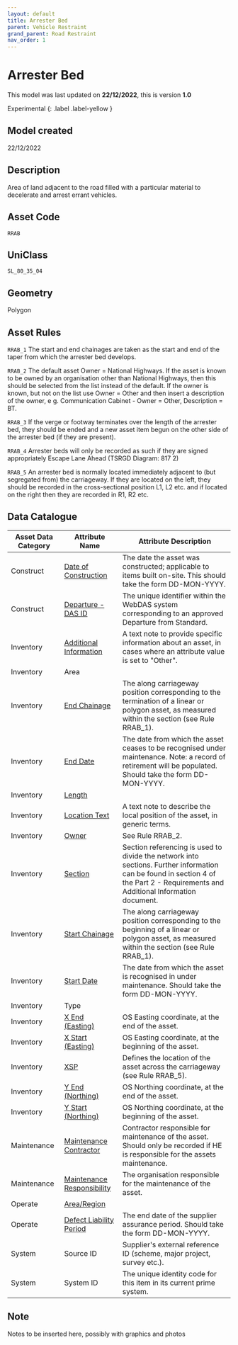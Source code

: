 ```yaml
---
layout: default
title: Arrester Bed
parent: Vehicle Restraint
grand_parent: Road Restraint
nav_order: 1
---
```


# Arrester Bed
This model was last updated on **22/12/2022**, this is version **1.0**

Experimental
{: .label .label-yellow }

## Model created
22/12/2022

## Description
Area of land adjacent to the
road filled with a particular
material to decelerate and
arrest errant vehicles.

## Asset Code
``RRAB``

## UniClass
``SL_80_35_04``

## Geometry
Polygon

## Asset Rules
``RRAB_1``
The start and end chainages are taken as the start and end of the taper from which the arrester bed develops.

``RRAB_2``
The default asset Owner = National Highways. If the asset is known to be owned by an organisation other than National Highways, then this should be selected from the list instead of the default. If the owner is known, but not on the list use Owner = Other and then insert a description of the owner, e g. Communication Cabinet - Owner = Other, Description = BT.

``RRAB_3``
If the verge or footway terminates over the length of the arrester bed, they should be ended and a new asset item begun on the other side of the arrester bed (if they are present).

``RRAB_4``
Arrester beds will only be recorded as such if they are signed appropriately Escape Lane Ahead (TSRGD Diagram: 817 2)

``RRAB_5``
An arrester bed is normally located immediately adjacent to (but segregated from) the carriageway. If they are located on the left, they should be recorded in the cross-sectional position L1, L2 etc. and if located on the right then they are recorded in R1, R2 etc.

## Data Catalogue

| Asset Data Category     | Attribute Name     | Attribute Description                                                                                                                                                                                                                                                                                                                                                |
|-------------------------|----------------------------|---------------------------------------------------------------------------------------------------------------------------------------------------------------------------------------------------------------------------------------------------------------------------------------------------------------------------------------------------------------------------|
| Construct               | [Date of Construction](https://s-cox.github.io/ADMM_data_dictionary/docs/attribute/Dateofconstruction.html)       | The date the asset was constructed; applicable to items built on-site. This should take the form DD-MON-YYYY.                                                                                                                                                                                                                                                             |
| Construct               | [Departure - DAS ID](https://s-cox.github.io/ADMM_data_dictionary/docs/attribute/departure.html)         | The unique identifier within the WebDAS system corresponding to an approved Departure from Standard.                                                                                                                                                                                                                                                                      |
| Inventory               | [Additional Information](https://s-cox.github.io/ADMM_data_dictionary/docs/attribute/additonalinformation.html)     | A text note to provide specific information about an asset, in cases where an attribute value is set to "Other".                                                                                                                                                                                                                                                          |
| Inventory               | Area                       |                                                                                                                                                                                                                                                                                                                                                                           |
| Inventory               | [End Chainage](https://s-cox.github.io/ADMM_data_dictionary/docs/attribute/endchainage.html)               | The along carriageway position corresponding to the termination of a linear or polygon asset, as measured within the section (see Rule RRAB_1).                                                                                                                                                                                                                           |
| Inventory               | [End Date](https://s-cox.github.io/ADMM_data_dictionary/docs/attribute/enddate.html)                   | The date from which the asset ceases to be recognised under maintenance.  Note: a record of retirement will be populated. Should take the form DD-MON-YYYY.                                                                                                                                                                                                               |
| Inventory               | [Length](https://s-cox.github.io/ADMM_data_dictionary/docs/attribute/length.html)                     |                                                                                                                                                                                                                                                                                                                                                                           |
| Inventory               | [Location Text](https://s-cox.github.io/ADMM_data_dictionary/docs/attribute/locationtext.html)              | A text note to describe the local position of the asset, in generic terms.                                                                                                                                                                                                                                                                                                |
| Inventory               | [Owner](https://s-cox.github.io/ADMM_data_dictionary/docs/attribute/owner.html)                     | See Rule RRAB_2.                                                                                                                                                                                                                                                                                                                                                          |
| Inventory               | [Section](https://s-cox.github.io/ADMM_data_dictionary/docs/attribute/section.html)                    | Section referencing is used to divide the network into sections. Further information can be found in section 4 of the Part 2 - Requirements and Additional Information document.                                                                                                                                                                                          |
| Inventory               | [Start Chainage](https://s-cox.github.io/ADMM_data_dictionary/docs/attribute/startchainage.html)             | The along carriageway position corresponding to the beginning of a linear or polygon asset, as measured within the section (see Rule RRAB_1).                                                                                                                                                                                                                             |
| Inventory               | [Start Date](https://s-cox.github.io/ADMM_data_dictionary/docs/attribute/startdate.html)                 | The date from which the asset is recognised in under maintenance. Should take the form DD-MON-YYYY.                                                                                                                                                                                                                                                                       |
| Inventory               | Type                       |                                                                                                                                                                                                                                                                                                                                                                           |
| Inventory               | [X End (Easting)](https://s-cox.github.io/ADMM_data_dictionary/docs/attribute/xend_easting.html)            | OS Easting coordinate, at the end of the asset.                                                                                                                                                                                                                                                                                                                           |
| Inventory               | [X Start (Easting)](https://s-cox.github.io/ADMM_data_dictionary/docs/attribute/xstart_easting.html)          | OS Easting coordinate, at the beginning of the asset.                                                                                                                                                                                                                                                                                                                     |
| Inventory               | [XSP](https://s-cox.github.io/ADMM_data_dictionary/docs/attribute/xsp.html)                        | Defines the location of the asset across the carriageway (see Rule RRAB_5).                                                                                                                                                                                                                                                                                               |
| Inventory               | [Y End (Northing)](https://s-cox.github.io/ADMM_data_dictionary/docs/attribute/yend_northing.html)           | OS Northing coordinate, at the end of the asset.                                                                                                                                                                                                                                                                                                                          |
| Inventory               | [Y Start (Northing)](https://s-cox.github.io/ADMM_data_dictionary/docs/attribute/ystart_northing.html)         | OS Northing coordinate, at the beginning of the asset.                                                                                                                                                                                                                                                                                                                    |
| Maintenance             | [Maintenance Contractor](https://s-cox.github.io/ADMM_data_dictionary/docs/attribute/maintenancecontractor.html)     | Contractor responsible for maintenance of the asset. Should only be recorded if HE is responsible for the assets maintenance.                                                                                                                                                                                                                                             |
| Maintenance             | [Maintenance Responsibility](https://s-cox.github.io/ADMM_data_dictionary/docs/attribute/maintenanceresponsibility.html)  | The organisation responsible for the maintenance of the asset.                                                                                                                                                                                                                                                                                                            |
| Operate                 | [Area/Region](https://s-cox.github.io/ADMM_data_dictionary/docs/attribute/area_region.html)                 |                                                                                                                                                                                                                                                                                                                                                                           |
| Operate                 | [Defect Liability Period](https://s-cox.github.io/ADMM_data_dictionary/docs/attribute/defectliabilityperiod.html)     | The end date of the supplier assurance period. Should take the form DD-MON-YYYY.                                                                                                                                                                                                                                                                                          |
| System                  | Source ID                  | Supplier's external reference ID (scheme, major project, survey etc.).                                                                                                                                                                                                                                                                                                    |
| System                  | System ID                  | The unique identity code for this item in its current prime system.                                                                                                                                                                                                                                                                                                       |

## Note
Notes to be inserted here, possibly with graphics and photos
